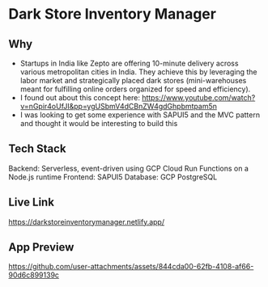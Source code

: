 # Dark Store Inventory Manager

## Why
- Startups in India like Zepto are offering 10-minute delivery across various metropolitan cities in India. They achieve this by leveraging the labor market and strategically placed dark stores (mini-warehouses meant for fulfilling online orders organized for speed and efficiency).
- I found out about this concept here: https://www.youtube.com/watch?v=nGpir4oUfJI&pp=ygUSbmV4dCBnZW4gdGhpbmtpam5n
- I was looking to get some experience with SAPUI5 and the MVC pattern and thought it would be interesting to build this

## Tech Stack
Backend: Serverless, event-driven using GCP Cloud Run Functions on a Node.js runtime
Frontend: SAPUI5
Database: GCP PostgreSQL

## Live Link
https://darkstoreinventorymanager.netlify.app/

## App Preview
https://github.com/user-attachments/assets/844cda00-62fb-4108-af66-90d6c899139c

